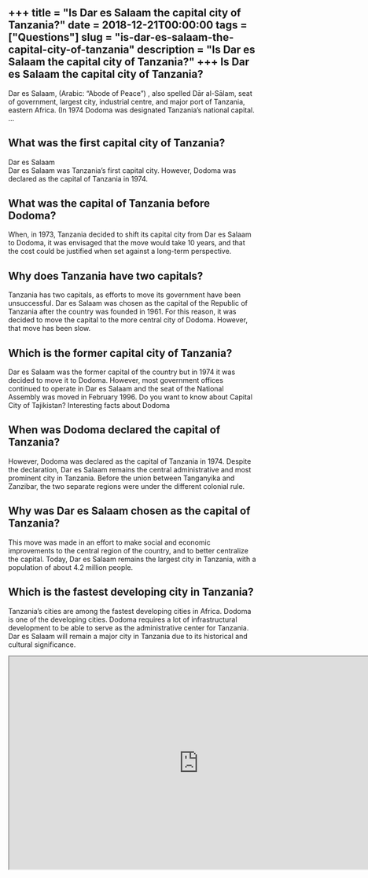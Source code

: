 +++
title = "Is Dar es Salaam the capital city of Tanzania?"
date = 2018-12-21T00:00:00
tags = ["Questions"]
slug = "is-dar-es-salaam-the-capital-city-of-tanzania"
description = "Is Dar es Salaam the capital city of Tanzania?"
+++
Is Dar es Salaam the capital city of Tanzania?
----------------------------------------------

Dar es Salaam, (Arabic: “Abode of Peace”) , also spelled Dār al-Sālam, seat of government, largest city, industrial centre, and major port of Tanzania, eastern Africa. (In 1974 Dodoma was designated Tanzania’s national capital. …

What was the first capital city of Tanzania?
--------------------------------------------

Dar es Salaam  
Dar es Salaam was Tanzania’s first capital city. However, Dodoma was declared as the capital of Tanzania in 1974.

What was the capital of Tanzania before Dodoma?
-----------------------------------------------

When, in 1973, Tanzania decided to shift its capital city from Dar es Salaam to Dodoma, it was envisaged that the move would take 10 years, and that the cost could be justified when set against a long-term perspective.

Why does Tanzania have two capitals?
------------------------------------

Tanzania has two capitals, as efforts to move its government have been unsuccessful. Dar es Salaam was chosen as the capital of the Republic of Tanzania after the country was founded in 1961. For this reason, it was decided to move the capital to the more central city of Dodoma. However, that move has been slow.

Which is the former capital city of Tanzania?
---------------------------------------------

Dar es Salaam was the former capital of the country but in 1974 it was decided to move it to Dodoma. However, most government offices continued to operate in Dar es Salaam and the seat of the National Assembly was moved in February 1996. Do you want to know about Capital City of Tajikistan? Interesting facts about Dodoma

When was Dodoma declared the capital of Tanzania?
-------------------------------------------------

However, Dodoma was declared as the capital of Tanzania in 1974. Despite the declaration, Dar es Salaam remains the central administrative and most prominent city in Tanzania. Before the union between Tanganyika and Zanzibar, the two separate regions were under the different colonial rule.

Why was Dar es Salaam chosen as the capital of Tanzania?
--------------------------------------------------------

This move was made in an effort to make social and economic improvements to the central region of the country, and to better centralize the capital. Today, Dar es Salaam remains the largest city in Tanzania, with a population of about 4.2 million people.

Which is the fastest developing city in Tanzania?
-------------------------------------------------

Tanzania’s cities are among the fastest developing cities in Africa. Dodoma is one of the developing cities. Dodoma requires a lot of infrastructural development to be able to serve as the administrative center for Tanzania. Dar es Salaam will remain a major city in Tanzania due to its historical and cultural significance.

<iframe allow="accelerometer; autoplay; clipboard-write; encrypted-media; gyroscope; picture-in-picture" allowfullscreen="" class="__youtube_prefs__  epyt-is-override  no-lazyload" data-no-lazy="1" data-origheight="433" data-origwidth="770" data-skipgform_ajax_framebjll="" height="433" id="_ytid_32768" loading="lazy" src="https://www.youtube.com/embed/Zm4xnTDKWb0?enablejsapi=1&autoplay=0&cc_load_policy=0&cc_lang_pref=&iv_load_policy=1&loop=0&modestbranding=0&rel=1&fs=1&playsinline=0&autohide=2&theme=dark&color=red&controls=1&" title="YouTube player" width="770"></iframe>